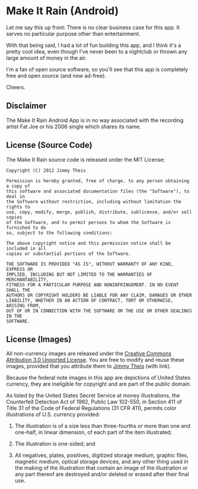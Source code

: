 # Make It Rain (Android)

Let me say this up front: There is no clear business case for this app. It
serves no particular purpose other than entertainment.

With that being said, I had a lot of fun building this app, and I think it's a
pretty cool idea, even though I've never been to a nightclub or thrown any
large amount of money in the air.

I'm a fan of open source software, so you'll see that this app is completely
free and open source (and now ad-free).

Cheers.

## Disclaimer

The Make It Rain Android App is in no way associated with the recording artist
Fat Joe or his 2006 single which shares its name.

## License (Source Code)

The Make It Rain source code is released under the MIT License:

    Copyright (C) 2012 Jimmy Theis

    Permission is hereby granted, free of charge, to any person obtaining a copy of
    this software and associated documentation files (the "Software"), to deal in
    the Software without restriction, including without limitation the rights to
    use, copy, modify, merge, publish, distribute, sublicense, and/or sell copies
    of the Software, and to permit persons to whom the Software is furnished to do
    so, subject to the following conditions:

    The above copyright notice and this permission notice shall be included in all
    copies or substantial portions of the Software.

    THE SOFTWARE IS PROVIDED "AS IS", WITHOUT WARRANTY OF ANY KIND, EXPRESS OR
    IMPLIED, INCLUDING BUT NOT LIMITED TO THE WARRANTIES OF MERCHANTABILITY,
    FITNESS FOR A PARTICULAR PURPOSE AND NONINFRINGEMENT. IN NO EVENT SHALL THE
    AUTHORS OR COPYRIGHT HOLDERS BE LIABLE FOR ANY CLAIM, DAMAGES OR OTHER
    LIABILITY, WHETHER IN AN ACTION OF CONTRACT, TORT OR OTHERWISE, ARISING FROM,
    OUT OF OR IN CONNECTION WITH THE SOFTWARE OR THE USE OR OTHER DEALINGS IN THE
    SOFTWARE.

## License (Images)

All non-currency images are released under the
[Creative Commons Attribution 3.0 Unported License](http://creativecommons.org/licenses/by/3.0/).
You are free to modify and reuse these images, provided that you attribute
them to [Jimmy Theis](http://jetheis.com) (with link).

Because the federal note images in this app are depictions of United States
currency, they are ineligible for copyright and are part of the public domain.

As listed by the United States Secret Service at money illustrations, the
Counterfeit Detection Act of 1992, Public Law 102-550, in Section 411 of Title
31 of the Code of Federal Regulations (31 CFR 411), permits color illustrations
of U.S. currency provided:

1. The illustration is of a size less than three-fourths or more than one and
one-half, in linear dimension, of each part of the item illustrated;

2. The illustration is one-sided; and

3. All negatives, plates, positives, digitized storage medium, graphic files,
magnetic medium, optical storage devices, and any other thing used in the
making of the illustration that contain an image of the illustration or any
part thereof are destroyed and/or deleted or erased after their final use.

